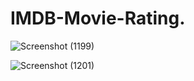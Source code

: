 # IMDB-Movie-Rating.


![Screenshot (1199)](https://user-images.githubusercontent.com/87609938/143388783-0aedc90e-b497-46f9-aeda-f304b9e57bde.png)





![Screenshot (1201)](https://user-images.githubusercontent.com/87609938/143388802-a8d1d548-bb30-49f7-90d5-f100365d64c3.png)
